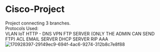 # Cisco-Project
Project connecting 3 branches.
<br />
Protocols Used:
<br />
VLAN
IoT
HTTP - DNS
VPN
FTP SERVER (ONLY THE ADMIN CAN SEND FTP)
ACL
EMAIL SERVER
DHCP SERVER
RIP
AAA
![170928397-29149ec9-694f-4ac6-9274-312b8c7e8f88](https://user-images.githubusercontent.com/100614036/194757970-0ae91ae2-5a0b-4127-b5fc-aadbe3f9db78.png)
